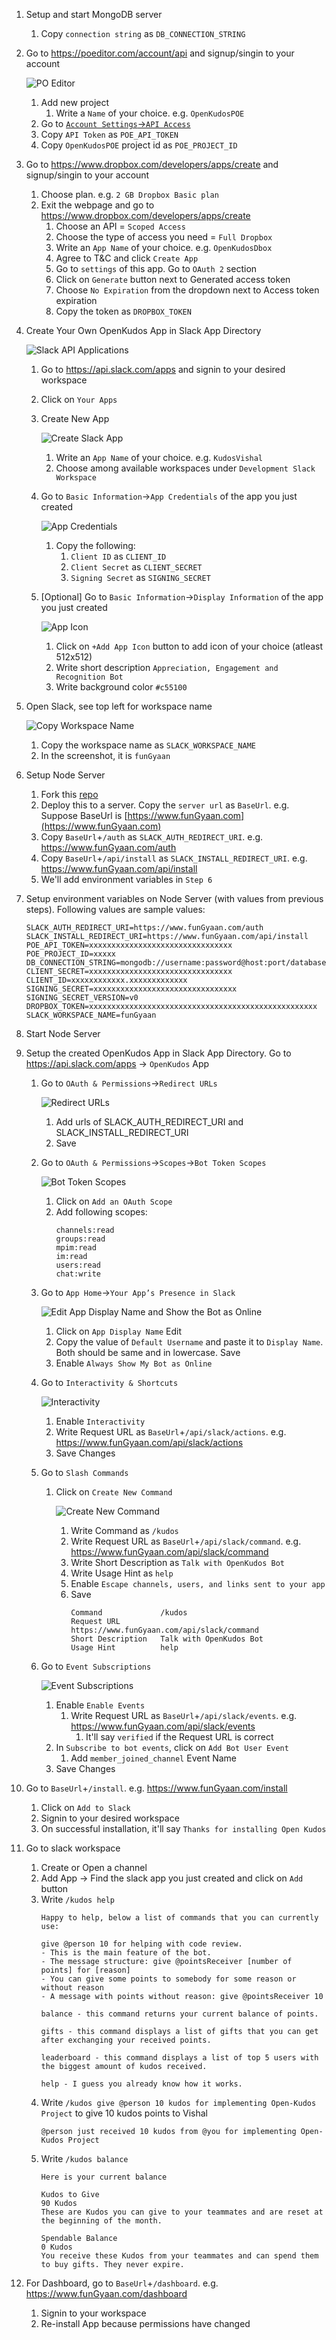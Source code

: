 1. Setup and start MongoDB server
    1. Copy `connection string` as `DB_CONNECTION_STRING`
2. Go to https://poeditor.com/account/api and signup/singin to your account

    ![PO Editor](installation/poeditor.png "PO Editor")

    1. Add new project
        1. Write a `Name` of your choice. e.g. `OpenKudosPOE`
    2. Go to [`Account Settings`->`API Access`](https://poeditor.com/account/api)
    3. Copy `API Token` as `POE_API_TOKEN`
    4. Copy `OpenKudosPOE` project id as `POE_PROJECT_ID`
3. Go to https://www.dropbox.com/developers/apps/create and signup/singin to your account
    1. Choose plan. e.g. `2 GB Dropbox Basic plan`
    2. Exit the webpage and go to https://www.dropbox.com/developers/apps/create
        1. Choose an API = `Scoped Access`
        2. Choose the type of access you need = `Full Dropbox`
        3. Write an `App Name` of your choice. e.g. `OpenKudosDbox`
        4. Agree to T&C and click `Create App`
        5. Go to `settings` of this app. Go to `OAuth 2` section
        6. Click on `Generate` button next to Generated access token
        7. Choose `No Expiration` from the dropdown next to Access token expiration
        8. Copy the token as `DROPBOX_TOKEN`
4. Create Your Own OpenKudos App in Slack App Directory

    ![Slack API Applications](installation/slackapiapplications.png "Slack API Applications")

    1. Go to https://api.slack.com/apps and signin to your desired workspace
    2. Click on `Your Apps`
    3. Create New App

        ![Create Slack App](installation/createslackapp.png "Create Slack App")

        1. Write an `App Name` of your choice. e.g. `KudosVishal`
        2. Choose among available workspaces under `Development Slack Workspace`
    4. Go to `Basic Information`->`App Credentials` of the app you just created

        ![App Credentials](installation/appcredentials.png "App Credentials")

        1. Copy the following:
            1. `Client ID` as `CLIENT_ID`
            2. `Client Secret` as `CLIENT_SECRET`
            3. `Signing Secret` as `SIGNING_SECRET`
    5. [Optional] Go to `Basic Information`->`Display Information` of the app you just created

        ![App Icon](installation/appicon.png "App Icon")

        1. Click on `+Add App Icon` button to add icon of your choice (atleast 512x512)
        2. Write short description `Appreciation, Engagement and Recognition Bot`
        3. Write background color `#c55100`
5. Open Slack, see top left for workspace name

    ![Copy Workspace Name](installation/workspacename.png "Copy Workspace Name")

    1. Copy the workspace name as `SLACK_WORKSPACE_NAME`
    2. In the screenshot, it is `funGyaan`
6. Setup Node Server
    1. Fork this [repo](https://github.com/the-vishal-kumar/open-kudos)
    2. Deploy this to a server. Copy the `server url` as `BaseUrl`. e.g. Suppose BaseUrl is [https://www.funGyaan.com](https://www.funGyaan.com)
    3. Copy `BaseUrl`+`/auth` as `SLACK_AUTH_REDIRECT_URI`. e.g. https://www.funGyaan.com/auth
    4. Copy `BaseUrl`+`/api/install` as `SLACK_INSTALL_REDIRECT_URI`. e.g. https://www.funGyaan.com/api/install
    5. We'll add environment variables in `Step 6`
7. Setup environment variables on Node Server (with values from previous steps). Following values are sample values:
    ```
    SLACK_AUTH_REDIRECT_URI=https://www.funGyaan.com/auth
    SLACK_INSTALL_REDIRECT_URI=https://www.funGyaan.com/api/install
    POE_API_TOKEN=xxxxxxxxxxxxxxxxxxxxxxxxxxxxxxxx
    POE_PROJECT_ID=xxxxx
    DB_CONNECTION_STRING=mongodb://username:password@host:port/database
    CLIENT_SECRET=xxxxxxxxxxxxxxxxxxxxxxxxxxxxxxxx
    CLIENT_ID=xxxxxxxxxxxx.xxxxxxxxxxxxx
    SIGNING_SECRET=xxxxxxxxxxxxxxxxxxxxxxxxxxxxxxxx
    SIGNING_SECRET_VERSION=v0
    DROPBOX_TOKEN=xxxxxxxxxxxxxxxxxxxxxxxxxxxxxxxxxxxxxxxxxxxxxxxxxxx
    SLACK_WORKSPACE_NAME=funGyaan
    ```
8. Start Node Server
9. Setup the created OpenKudos App in Slack App Directory. Go to https://api.slack.com/apps -> `OpenKudos` App
    1. Go to `OAuth & Permissions`->`Redirect URLs`

        ![Redirect URLs](installation/addredirecturls.png "Redirect URLs")

        1. Add urls of SLACK_AUTH_REDIRECT_URI and SLACK_INSTALL_REDIRECT_URI
        2. Save
    2. Go to `OAuth & Permissions`->`Scopes`->`Bot Token Scopes`

        ![Bot Token Scopes](installation/bottokenscopes.png "Bot Token Scopes")

        1. Click on `Add an OAuth Scope`
        2. Add following scopes:
            ```
            channels:read
            groups:read
            mpim:read
            im:read
            users:read
            chat:write
            ```
    4. Go to `App Home`->`Your App’s Presence in Slack`

        ![Edit App Display Name and Show the Bot as Online](installation/editbotdisplaynameandmarkonline.png "Edit App Display Name and Show the Bot as Online")

        1. Click on `App Display Name` Edit
        2. Copy the value of `Default Username` and paste it to `Display Name`. Both should be same and in lowercase. Save
        3. Enable `Always Show My Bot as Online`
    5. Go to `Interactivity & Shortcuts`

        ![Interactivity](installation/interactivityrequesturl.png "Interactivity")

        1. Enable `Interactivity`
        2. Write Request URL as `BaseUrl`+`/api/slack/actions`. e.g. https://www.funGyaan.com/api/slack/actions
        3. Save Changes
    6. Go to `Slash Commands`
        1. Click on `Create New Command`

            ![Create New Command](installation/createslashcommand.png "Create New Command")

            1. Write Command as `/kudos`
            2. Write Request URL as `BaseUrl`+`/api/slack/command`. e.g. https://www.funGyaan.com/api/slack/command
            3. Write Short Description as `Talk with OpenKudos Bot`
            4. Write Usage Hint as `help`
            5. Enable `Escape channels, users, and links sent to your app`
            6. Save
                ```
                Command             /kudos
                Request URL         https://www.funGyaan.com/api/slack/command
                Short Description   Talk with OpenKudos Bot
                Usage Hint          help
                ```
    7. Go to `Event Subscriptions`

        ![Event Subscriptions](installation/eventsubscriptions.png "Event Subscriptions")

        1. Enable `Enable Events`
            1. Write Request URL as `BaseUrl`+`/api/slack/events`. e.g. https://www.funGyaan.com/api/slack/events
                1. It'll say `verified` if the Request URL is correct
        2. In `Subscribe to bot events`, click on `Add Bot User Event`
            1. Add `member_joined_channel` Event Name
        3. Save Changes
10. Go to `BaseUrl`+`/install`. e.g. https://www.funGyaan.com/install
    1. Click on `Add to Slack`
    2. Signin to your desired workspace
    3. On successful installation, it'll say `Thanks for installing Open Kudos`
11. Go to slack workspace
    1. Create or Open a channel
    2. Add App -> Find the slack app you just created and click on `Add` button
    3. Write `/kudos help`
        ```
        Happy to help, below a list of commands that you can currently use:
        
        give @person 10 for helping with code review.
        - This is the main feature of the bot.
        - The message structure: give @pointsReceiver [number of points] for [reason]
        - You can give some points to somebody for some reason or without reason
        - A message with points without reason: give @pointsReceiver 10
        
        balance - this command returns your current balance of points.
        
        gifts - this command displays a list of gifts that you can get after exchanging your received points.
        
        leaderboard - this command displays a list of top 5 users with the biggest amount of kudos received.
        
        help - I guess you already know how it works.
        ```
    4. Write `/kudos give @person 10 kudos for implementing Open-Kudos Project` to give 10 kudos points to Vishal
        ```
        @person just received 10 kudos from @you for implementing Open-Kudos Project
        ```
    5. Write `/kudos balance`
        ```
        Here is your current balance

        Kudos to Give
        90 Kudos
        These are Kudos you can give to your teammates and are reset at the beginning of the month.

        Spendable Balance
        0 Kudos 
        You receive these Kudos from your teammates and can spend them to buy gifts. They never expire.

        ```
12. For Dashboard, go to `BaseUrl`+`/dashboard`. e.g. https://www.funGyaan.com/dashboard
    1. Signin to your workspace
    2. Re-install App because permissions have changed
